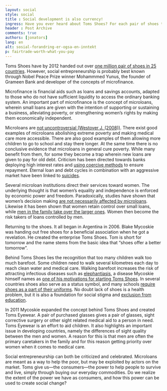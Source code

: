 ```yaml
---
layout: social
style: social
title : Social development is also currency!
ingress: Have you ever heard about Toms Shoes? For each pair of shoes they sell, Toms Shoes provides one pair of shoes to a child in need. The company is founded on the basic principles of social entrepreneurship. Instead of looking at profit from a strictly economic point of view, social entrepreneurs seek to solve a social problem and to create social changes using their business.  
header : Post Archive
comments: true
authors: [jonators]
lang: en
alt: sosial-forandring-er-ogsa-en-inntekt
p: fairtrade-worth-what-you-pay
---
```


Toms Shoes have by 2012 handed out over [one million pair of shoes in 25 countries](http://abcnews.go.com/International/PersonOfWeek/person-week-toms-shoes-founder-blake-mycoskie/story?id=13331473#.UJmqCml9Hu9). However, social entrepreneurship is probably best known through Nobel Peace Prize winner Mohammmed Yunus, the founder of Grameen Bank and developer of the concepts of microfinance.

Microfinance is financial aids such as loans and savings accounts, adapted to those who do not have sufficient liquidity to access the ordinary banking system.  An important part of microfinance is the concept of microloans, wherein small loans are given with the intention of supporting or sustaining a business, alleviating poverty, or strengthening women’s rights by making them economically independent.

Microloans are [not uncontroversial (Westover J. (2008))](http://www.sociology.org/content/2008/_westover_finance.pdf). There exist good examples of microloans abolishing extreme poverty and making medical care more accessible. There are also good examples of them allowing more children to go to school and stay there longer.  At the same time there is no conclusive evidence that microloans in general cure poverty. While many benefit from them, for some they become a trap wherein new loans are given to pay for old debt. Criticism has been directed towards banks deploying high interest rates and [using coercive methods](http://infochangeindia.org/microfinance/news/mfis-lay-small-debt-trap-in-andhra.html) to ensure repayment. Eternal loan and debt cycles in combination with an aggressive market have been linked to [suicides](http://www.bbc.co.uk/news/world-south-asia-11997571).

Several microloan institutions direct their services toward women. The underlying thought is that women’s equality and independence is enforced by economic power and freedom. Paradoxically, studies have shown that women’s decision making [are not necessarily affected by microloans](http://www.povertyactionlab.org/evaluation/measuring-impact-microfinance-hyderabad-india). Likewise it has been shown that women retain control over small loans, while [men in the family take over the larger ones](http://www.cabdirect.org/abstracts/19961808926.html;jsessionid=E89F136EE326B3498D631C92687E067A). Women then become the risk takers of loans controlled by men. 

Returning to the shoes. It all began in Argentina in 2006. Blake Mycoskie was handing out free shoes for a beneficial association when he got a revelation. He created the enterprise Toms Shoes. Tom is short for tomorrow and the name stems from the basic idea that “shoes offer a better tomorrow”.   

Behind Toms Shoes lies the recognition that too many children walk too much barefoot. Some children need to walk several kilometres each day to reach clean water and medical care. Walking barefoot increases the risk of attracting infectious diseases such as [elephantiasis](http://en.wikipedia.org/wiki/Elephantiasis), a disease Mycoskie himself names as [one of his motivations for starting Toms Shoes](http://www.brownsafe.com/preservingtomorrow/blake-mycoskie-the-one-for-one-movement). In several countries shoes also serve as a status symbol, and many schools [require shoes as a part of their uniforms](http://www.huffingtonpost.com/anne-goddard/one-day-without-shoes-les_b_1468910.html). No doubt lack of shoes is a health problem, but it is also a foundation for social stigma and [exclusion from education](http://www.educationforallblog.org/issues/basic-education/no-shoesno-school-why-children-are-out-of-school).

In 2011 Mycoskie expanded the concept behind Toms Shoes and created Toms Eyewear. A pair of purchased glasses gives a pair of glasses, sight corrective surgery or other sight related medical aid to a person in need.  Toms Eyewear is an effort to aid children. It also highlights an important issue in developing countries, namely the differences of sight quality between the men and women.  A reason for this is that men are often the primary caretakers in the family and for this reason getting priority over women when it comes to medical care. 

Social entrepreneurship can both be criticized and celebrated. Microloans are meant as a way to help the poor, but may be exploited by actors on the market. Toms give us—the consumers—the power to help people to survive and live, simply through buying our everyday commodities. Do we realize the extent of the power we have as consumers, and how this power can be used to create social change?